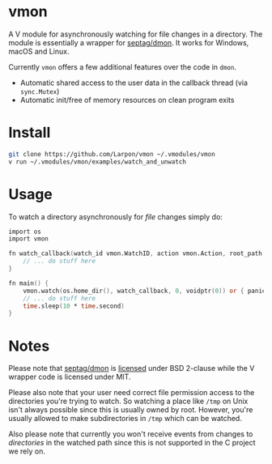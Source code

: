 # vmon

A V module for asynchronously watching for file changes in a directory.
The module is essentially a wrapper for [septag/dmon](https://github.com/septag/dmon).
It works for Windows, macOS and Linux.

Currently `vmon` offers a few additional features over the code in `dmon`.

* Automatic shared access to the user data in the callback thread (via `sync.Mutex`)
* Automatic init/free of memory resources on clean program exits

# Install

```bash
git clone https://github.com/Larpon/vmon ~/.vmodules/vmon
v run ~/.vmodules/vmon/examples/watch_and_unwatch
```

# Usage

To watch a directory asynchronously for *file* changes simply do:
```v
import os
import vmon

fn watch_callback(watch_id vmon.WatchID, action vmon.Action, root_path string, file_path string, old_file_path string, user_data voidptr) {
	// ... do stuff here
}

fn main() {
	vmon.watch(os.home_dir(), watch_callback, 0, voidptr(0)) or { panic(err) }
	// ... do stuff here
	time.sleep(10 * time.second)
}
```

# Notes

Please note that [septag/dmon](https://github.com/septag/dmon) is [licensed](https://github.com/septag/dmon#license-bsd-2-clause) under BSD 2-clause
while the V wrapper code is licensed under MIT.

Please also note that your user need correct file permission access
to the directories you're trying to watch. So watching a place
like `/tmp` on Unix isn't always possible since this is usually owned by root.
However, you're usually allowed to make subdirectories in `/tmp` which can be watched.

Also please note that currently you won't receive events from changes to *directories* in the
watched path since this is not supported in the C project we rely on.
